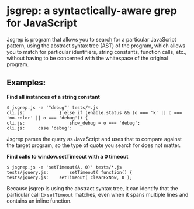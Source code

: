 # jsgrep: a syntactically-aware grep for JavaScript

Jsgrep is program that allows you to search for a particular JavaScript pattern,
using the abstract syntax tree (AST) of the program, which allows you to match
for particular identifiers, string constants, function calls, etc., without
having to be concerned with the whitespace of the original program.

## Examples:

**Find all instances of a string constant**

    $ jsgrep.js -e '"debug"' tests/*.js
    cli.js:             } else if (enable.status && (o === 'k' || o === 'no-color' || o === 'debug')) {
    cli.js:                 show_debug = o === 'debug';
    cli.js:     case 'debug':

Jsgrep parses the query as JavaScript and uses that to compare against the
target program, so the type of quote you search for does not matter.

**Find calls to window.setTimeout with a 0 timeout**

    $ jsgrep.js -e 'setTimeout(A, 0)' tests/*.js
    tests/jquery.js:        setTimeout( function() {
    tests/jquery.js:    setTimeout( clearFxNow, 0 );

Because jsgrep is using the abstract syntax tree, it can identify that the
particular call to `setTimeout` matches, even when it spans multiple lines
and contains an inline function.
